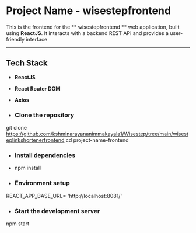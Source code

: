 # Project Name - wisestepfrontend

This is the frontend for the ** wisestepfrontend ** web application, built using **ReactJS**. It interacts with a backend REST API and provides a user-friendly interface 

---

## Tech Stack

- **ReactJS**
- **React Router DOM**
- **Axios**

- ### Clone the repository

git clone https://github.com/kshminarayananimmakayala1/Wisestep/tree/main/wisesteplinkshortenerfrontend
cd project-name-frontend

- ### Install dependencies

- npm install

- ### Environment setup
REACT_APP_BASE_URL= 'http://localhost:8081/'

- ### Start the development server
npm start
